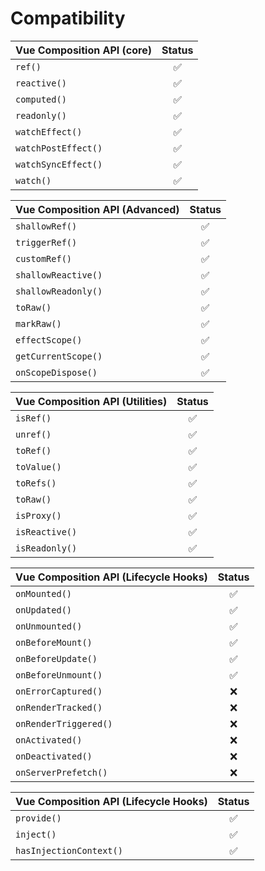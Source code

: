 # Compatibility

| Vue Composition API (core) | Status |
| -------------------------- | :----: |
| `ref()`                    |  ✅️   |
| `reactive()`               |  ✅️   |
| `computed()`               |  ✅️   |
| `readonly()`               |  ✅️   |
| `watchEffect()`            |  ✅️   |
| `watchPostEffect()`        |  ✅️   |
| `watchSyncEffect()`        |  ✅️   |
| `watch()`                  |  ✅️   |

| Vue Composition API (Advanced) | Status |
| ------------------------------ | :----: |
| `shallowRef()`                 |  ✅️   |
| `triggerRef()`                 |  ✅️   |
| `customRef()`                  |  ✅️   |
| `shallowReactive()`            |  ✅️   |
| `shallowReadonly()`            |  ✅️   |
| `toRaw()`                      |  ✅️   |
| `markRaw()`                    |  ✅️   |
| `effectScope()`                |  ✅️   |
| `getCurrentScope()`            |  ✅️   |
| `onScopeDispose()`             |  ✅️   |

| Vue Composition API (Utilities) | Status |
| ------------------------------- | :----: |
| `isRef()`                       |  ✅️   |
| `unref()`                       |  ✅️   |
| `toRef()`                       |  ✅️   |
| `toValue()`                     |  ✅️   |
| `toRefs()`                      |  ✅️   |
| `toRaw()`                       |  ✅️   |
| `isProxy()`                     |  ✅️   |
| `isReactive()`                  |  ✅️   |
| `isReadonly()`                  |  ✅️   |

| Vue Composition API (Lifecycle Hooks) | Status |
| ------------------------------------- | :----: |
| `onMounted()`                         |  ✅️   |
| `onUpdated()`                         |  ✅️   |
| `onUnmounted()`                       |  ✅️   |
| `onBeforeMount()`                     |  ✅️   |
| `onBeforeUpdate()`                    |  ✅️   |
| `onBeforeUnmount()`                   |  ✅️   |
| `onErrorCaptured()`                   |  ❌️   |
| `onRenderTracked()`                   |  ❌️   |
| `onRenderTriggered()`                 |  ❌️   |
| `onActivated()`                       |  ❌️   |
| `onDeactivated()`                     |  ❌️   |
| `onServerPrefetch()`                  |  ❌️   |

| Vue Composition API (Lifecycle Hooks) | Status |
| ------------------------------------- | :----: |
| `provide()`                           |  ✅️   |
| `inject()`                            |  ✅️   |
| `hasInjectionContext()`               |  ✅️   |

